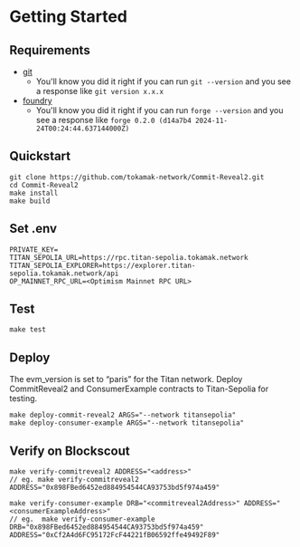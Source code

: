 # Getting Started

## Requirements

- [git](https://git-scm.com/book/en/v2/Getting-Started-Installing-Git)
  - You'll know you did it right if you can run `git --version` and you see a response like `git version x.x.x`
- [foundry](https://getfoundry.sh/)
  - You'll know you did it right if you can run `forge --version` and you see a response like `forge 0.2.0 (d14a7b4 2024-11-24T00:24:44.637144000Z)`

## Quickstart

```
git clone https://github.com/tokamak-network/Commit-Reveal2.git
cd Commit-Reveal2
make install
make build
```

## Set .env

```
PRIVATE_KEY=
TITAN_SEPOLIA_URL=https://rpc.titan-sepolia.tokamak.network
TITAN_SEPOLIA_EXPLORER=https://explorer.titan-sepolia.tokamak.network/api
OP_MAINNET_RPC_URL=<Optimism Mainnet RPC URL>
```

## Test

```
make test
```

## Deploy

The evm_version is set to “paris” for the Titan network. Deploy CommitReveal2 and ConsumerExample contracts to Titan-Sepolia for testing.

```
make deploy-commit-reveal2 ARGS="--network titansepolia"
make deploy-consumer-example ARGS="--network titansepolia"
```

## Verify on Blockscout

```
make verify-commitreveal2 ADDRESS="<address>"
// eg. make verify-commitreveal2 ADDRESS="0x898FBed6452ed884954544CA93753bd5f974a459"

make verify-consumer-example DRB="<commitreveal2Address>" ADDRESS="<consumerExampleAddress>"
// eg.  make verify-consumer-example DRB="0x898FBed6452ed884954544CA93753bd5f974a459" ADDRESS="0xCf2A4d6FC95172FcF44221fB06592ffe49492F89"
```
